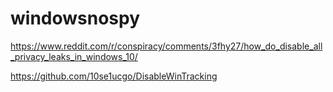 # windowsnospy

https://www.reddit.com/r/conspiracy/comments/3fhy27/how_do_disable_all_privacy_leaks_in_windows_10/

https://github.com/10se1ucgo/DisableWinTracking
